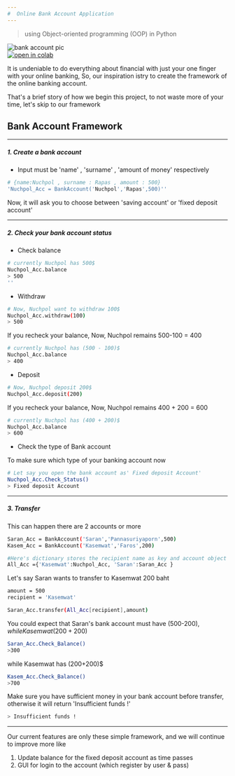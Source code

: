 ```yaml
---
#  Online Bank Account Application 
---
```

> using Object-oriented programming (OOP) in Python 

![bank account pic](https://image.freepik.com/free-vector/people-with-smartphones-using-mobile-banking-app_74855-5917.jpg)
\
[![open in colab](https://camo.githubusercontent.com/52feade06f2fecbf006889a904d221e6a730c194/68747470733a2f2f636f6c61622e72657365617263682e676f6f676c652e636f6d2f6173736574732f636f6c61622d62616467652e737667)](https://colab.research.google.com/github/wallik2/Tiny_project/blob/main/Bank_Account_OOP_Project_(Level_1).ipynb#scrollTo=ZdUfBFQXa2k-)

It is undeniable to do everything about financial with just your one finger with your online banking, So, our inspiration istry to create the framework of the online banking account.

That's a brief story of how we begin this project, to not waste more of your time, let's skip to our framework

## Bank Account Framework 
---
##### 1. Create a bank account

- Input must be 'name' , 'surname' , 'amount of money' respectively
```sh
# {name:Nuchpol , surname : Rapas , amount : 500}
'Nuchpol_Acc = BankAccount('Nuchpol','Rapas',500)''
```

Now, it will ask you to choose between 'saving account' or 'fixed deposit account'

---
##### 2. Check your bank account status

- Check balance
```sh
# currently Nuchpol has 500$ 
Nuchpol_Acc.balance
> 500
''
```

- Withdraw
```sh
# Now, Nuchpol want to withdraw 100$ 
Nuchpol_Acc.withdraw(100)
> 500
```

If you recheck your balance, Now, Nuchpol remains 500-100 = 400
```sh
# currently Nuchpol has (500 - 100)$ 
Nuchpol_Acc.balance
> 400
```

- Deposit

```sh
# Now, Nuchpol deposit 200$ 
Nuchpol_Acc.deposit(200)
```
If you recheck your balance, Now, Nuchpol remains 400 + 200 = 600
```sh
# currently Nuchpol has (400 + 200)$ 
Nuchpol_Acc.balance
> 600
```

- Check the type of Bank account 

To make sure which type of your banking account now
```sh
# Let say you open the bank account as' Fixed deposit Account' 
Nuchpol_Acc.Check_Status()
> Fixed deposit Account 
```

---
##### 3. Transfer
This can happen there are 2 accounts or more

```sh
Saran_Acc = BankAccount('Saran','Pannasuriyaporn',500)
Kasem_Acc = BankAccount('Kasemwat','Faros',200)

#Here's dictionary stores the recipient name as key and account object as value
All_Acc ={'Kasemwat':Nuchpol_Acc, 'Saran':Saran_Acc }
```

Let's say Saran wants to transfer to Kasemwat 200 baht

```sh
amount = 500
recipient = 'Kasemwat'

Saran_Acc.transfer(All_Acc[recipient],amount)
```

You could expect that Saran's bank account must have (500-200)$,while Kasemwat (200+200)$

```sh
Saran_Acc.Check_Balance()
>300
```
while Kasemwat has (200+200)$

```sh
Kasem_Acc.Check_Balance()
>700
```
Make sure you have sufficient money in your bank account before transfer, otherwise it will return 'Insufficient funds !'
```sh
> Insufficient funds ! 
```

---


Our current features are only these simple framework, and we will continue to improve more like 

1. Update balance for the fixed deposit account as time passes 
2. GUI for login to the account (which register by user & pass)
